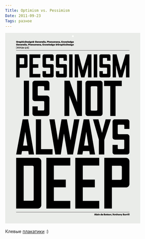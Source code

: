 ```yaml
---
Title: Optimism vs. Pessimism
Date: 2011-09-23
Tags: разное
---
```


![pessimizm.png](images/pessimizm.png)

Клевые [плакатики](http://anthonyburrill.com/recent-projects/optimisim-pessimism) :)